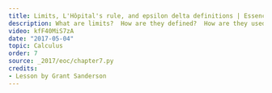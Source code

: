 ```yaml
---
title: Limits, L'Hôpital's rule, and epsilon delta definitions | Essence of calculus, chapter 7
description: What are limits?  How are they defined?  How are they used to define the derivative?  What is L'Hospital's rule?
video: kfF40MiS7zA
date: "2017-05-04"
topic: Calculus
order: 7
source: _2017/eoc/chapter7.py
credits:
- Lesson by Grant Sanderson
---
```

